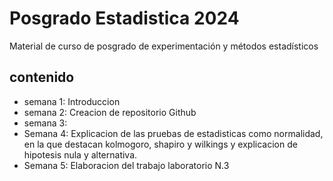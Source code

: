 # Posgrado Estadistica 2024
Material de curso de posgrado de experimentación y métodos estadísticos

## contenido

- semana 1: Introduccion
- semana 2: Creacion de repositorio Github
- semana 3: 
- Semana 4: Explicacion de las pruebas de estadisticas como normalidad, en la que destacan kolmogoro, shapiro y wilkings y explicacion de hipotesis nula y alternativa. 
- Semana 5: Elaboracion del trabajo laboratorio N.3